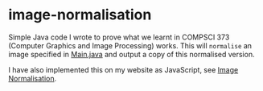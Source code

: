 # image-normalisation

Simple Java code I wrote to prove what we learnt in COMPSCI 373 (Computer Graphics and Image Processing) works. This will `normalise` an image specified in [Main.java](Main.java) and output a copy of this normalised version.

I have also implemented this on my website as JavaScript, see [Image Normalisation](https://matthack.in/contrast-stretching-image-normalisation).
